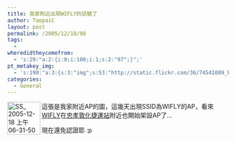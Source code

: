 ```yaml
---
title: 我家附近出現WIFLY的訊號了
author: TaopaiC
layout: post
permalink: /2005/12/18/98
tags:
  - 
wheredidtheycomefrom:
  - 's:29:"a:2:{i:0;i:100;i:1;s:2:"97";}";'
pt_metakey_img:
  - 's:190:"a:3:{s:3:"img";s:53:"http://static.flickr.com/36/74541009_b926037d68_s.jpg";s:3:"alt";s:32:"SS_ 2005-12-18 上午 06-31-50 1";s:3:"url";s:45:"http://www.flickr.com/photos/taopaic/74541009";}";'
categories:
  - General
---
```

[<img src="http://static.flickr.com/36/74541009_b926037d68_s.jpg" width="75" height="75" alt="SS_ 2005-12-18 上午 06-31-50 1" border="0" align="left" />][1] 這張是我家附近AP的圖，這幾天出現SSID為WIFLY的AP，看來[WIFLY][2]在[忠孝敦化捷運站][3]附近也開始架設AP了&#8230;

現在還免認證耶 :p

 [1]: http://www.flickr.com/photos/taopaic/74541009
 [2]: http://www.wifly.com.tw/
 [3]: http://home.trtc.com.tw/INFO92/result.asp?number=bl11